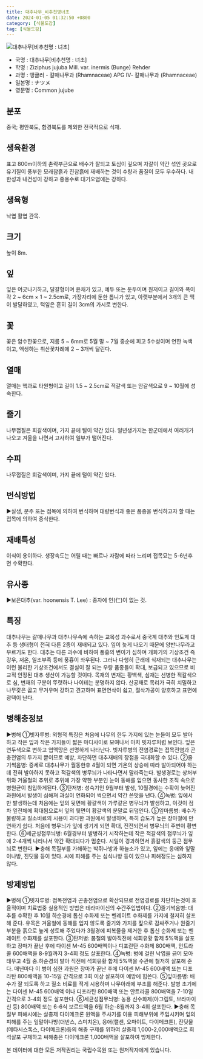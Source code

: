 ```yaml
---
title: 대추나무_비추천명녀초
date: 2024-01-05 01:32:50 +0800
category: [식물도감]
tag: [식물도감]
---
```




![대추나무[비추천명 : 녀초]](/fileUpload/plants/basic/Rhamnaceae/Zizyphus/7107/1_th2.JPG)
- 국명 : 대추나무[비추천명 : 녀초]
- 학명 : Ziziphus jujuba Mill. var. inermis (Bunge) Rehder
- 과명 : 앵글러 - 갈매나무과 (Rhamnaceae) APG Ⅳ- 갈매나무과 (Rhamnaceae)
- 일본명 : ナツメ
- 영문명 : Common jujube


## 분포
중국; 평안북도, 함경북도를 제외한 전국적으로 식재.
## 생육환경
표고 800m이하의 촌락부근으로 배수가 잘되고 토심이 깊으며 자갈이 약간 섞인 곳으로 유기질이 풍부한 모래참흙과 진참흙에 재배하는 것이 수량과 품질이 모두 우수하다. 내한성과 내건성이 강하고 중용수로 대기오염에는 강하다.
## 생육형
낙엽 활엽 관목. 
## 크기
높이 8m.
## 잎
잎은 어긋나기하고, 달걀형이며 윤채가 있고, 예두 또는 둔두이며 원저이고 길이와 폭이 각 2 ~ 6cm × 1 ~ 2.5cm로, 가장자리에 둔한 톱니가 있고, 아랫부분에서 3개의 큰 맥이 발달하였고, 턱잎은 흔히 길이 3cm의 가시로 변한다.
## 꽃
꽃은 암수한꽃으로, 지름 5 ~ 6mm로 5월 말 ~ 7월 중순에 피고 5수성이며 연한 녹색이고, 액생하는 취산꽃차례에 2 ~ 3개씩 달린다.
## 열매
열매는 핵과로 타원형이고 길이 1.5 ~ 2.5cm로 적갈색 또는 암갈색으로 9 ~ 10월에 성숙한다.
## 줄기
나무껍질은 회갈색이며, 가지 끝에 털이 약간 있다. 일년생가지는 한군데에서 여러개가 나오고 겨울을 나면서 고사하여 일부가 떨어진다.
## 수피
나무껍질은 회갈색이며, 가지 끝에 털이 약간 있다.
## 번식방법
▶실생, 분주 또는 접목에 의하여 번식하며 대량번식과 좋은 품종을 번식하고자 할 때는 접목에 의하여 증식한다.
## 재배특성
이식이 용이하다. 생장속도는 어릴 때는 빠르나 자람에 따라 느리며 접목묘는 5-6년후면 수확한다.
## 유사종
▶보은대추(var. hoonensis T. Lee) : 종자에 인(仁)이 없는 것.
## 특징
대추나무는 갈매나무과 대추나무속에 속하는 교목성 과수로서 중국계 대추와 인도계 대추 등 생태형이 전혀 다른 2종이 재배되고 있다. 잎이 늦게 나오기 때문에 양반나무라고 부르기도 한다. 대추는 다른 과수에 비하여 풍흉의 변이가 심하며 개화기의 기상조건 즉 강우, 저온, 일조부족 등에 풍흉이 좌우된다. 그러나 다행히 근래에 식재되는 대추나무는 이런 불리한 기상조건에서도 결실이 잘 되는 우량 품종들이 확대, 보급되고 있으므로 비교적 안정된 대추 생산이 가능할 것이다. 목재의 변재는 황백색, 심재는 선병한 적갈색으로 심, 변재의 구분이 뚜렷하나 나이테는  분명하지 않다. 산공재로 목리가 극히 치밀하고 나무갗은 곱고 무거우며 강하고 견고하며 표면연삭이 쉽고, 절삭가공이 양호하고 표면에 광택이 난다.
## 병해충정보
▶병해①빗자루병: 외형적 특징은 처음에 나무의 한두 가지에 있는 눈들이 모두 발아하고 작은 잎과 작은 가지들이 짧은 마디사이로 모여나서 마치 빗자루처럼 보인다. 잎은 연두색으로 변하고 엽맥망은 선명하게 나타난다. 빗자루병의 전염경로는 접목전염과 곤충전염의 두가지 뿐이므로 예방, 차단하면 대추재배의 장점을 극대화할 수 있다.②줄기썩음병: 증세로 대추나무가 월동한후 4월이 되면 기온의 상승에 따라 발아되어야 하는데 전혀 발아하지 못하고 적갈색의 병무늬가 나타나면서 말라죽는다. 발생경로는 상처부위와 겨울철의 추위로 추위에 가장 약한 부분인 눈이 동해를 입으면 동사한 조직 속으로 병원균이 침입하게된다.③탄저병: 성숙기인 9월부터 발생, 10월경에는 수확이 늦어진 과원에서 발생이 심해져 과실이 연화되어 썩으면서 약간 쓴맛을 낸다.④녹병: 잎에서만 발생하는데 처음에는 잎의 뒷면에 황갈색이 가루같은 병무늬가 발생하고, 이것이 점차 잎전체에 확대됨으로서 잎의 뒷면이 황갈색의 분말로 뒤덮인다. ⑤잎마름병: 배수가 불량하고 질소비료의 시용이 과다한 과원에서 발생하며, 특히 습도가 높은 장마철에 만연하기 쉽다. 처음에 병무늬가 잎에 생기게 되면 확대, 진전되면서 병무늬의 주변이 황변한다.⑥세균성점무늬병: 6월경부터 발병하기 시작하는데 작은 적갈색의 점무늬가 잎에 2-4개씩 나타나서 약간 확대되다가 멈춘다. 시일이 경과하면서 흙갈색의 둥근 점무늬로 변한다. ▶충해목질부를 가해하는 박쥐나방과 하늘소가 있고, 잎에는 응애와 잎말이나방, 진딧물 등이 있다. 씨에 피해를 주는 심식나방 등이 있으나 피해정도는 심하지 않다.
## 방제방법
▶병해①빗자루병: 접목전염과 곤충전염으로 확산되므로 전염경로를 차단하는것이 효율적이며 치료법중 실용적인 방법은 테라마이신의 수간주입법이다.②줄기썩음병: 대추를 수확한 후 10월 하순경에 톱신 수화제 또는 벤레이트 수화제를 가지에 철저히 살포해 준다. 유목은 겨울철에 동해를 입지 않도록 줄기와 가지를 짚으로 감싸주거나 원줄기 부분을 흙으로 높게 성토해 주었다가 3월경에 피복물을 제거한 후 톱신 순화제 또는 벤레이트 수화제를 살포한다.③탄저병: 봄철의 발아직전에 석회유황 합제 5%액을 살포하고 장마가 끝난 후에 다이센 M-45 600배액이나 디포란탄 수화제 800배액, 안트라콜 600배액을 8-9월까지 3-4회 정도 살포한다.④녹병: 병에 걸린 낙엽을 긁어 모아 태우고 4월 중.하순경의 발아 직전에 석회유황 합제 5%액을 수관에 철저히 살포해 준다. 매년마다 이 병이 심한 과원은 장마가 끝난 후에 다이센 M-45 600배액 또는 디포라탄 800배액을 10-15일 간격으로 3회 이상 살포하여 예방에 힘쓴다.⑤잎마름병: 배수가 잘 되도록 하고 질소 비료를 적게 시용하며 나무아래에 부초를 해준다. 발병 초기에는 다이센 M-45 600배액 이나 디포라탄 800배액 또는 안트라콜 800배액을 7-10일 간격으로 3-4회 정도 살포한다.⑥세균성점무늬병: 농용 신수화제(아그렙토, 브라마이신 등) 800배액 또는 6-6식 보르드액을 6월 하순-8월까지 3-4회 살포한다.▶충해목질부 피해시에는 살충제 다이메크론 원액을 주사기를 이용 피해부위에 주입시키며 잎의 피해를 주는 잎말이나방(더반스, 스미치온), 응애(캘센, 오마이트, 다이메크톤), 진딧물(메타시스톡스, 다이메크론)등의 해충 구제를 위하여 살충제 1,000-2,000배액으로 희석살포 구제하고 씨해충은 다이메크론 1,000배액을 살포하여 방제한다.






본 데이터에 대한 모든 저작권리는 국립수목원 또는 원저작자에게 있습니다.
